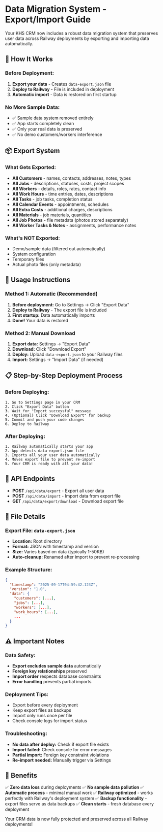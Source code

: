 # Data Migration System - Export/Import Guide

Your KHS CRM now includes a robust data migration system that preserves user data across Railway deployments by exporting and importing data automatically.

## 🎯 How It Works

### **Before Deployment:**
1. **Export your data** - Creates `data-export.json` file
2. **Deploy to Railway** - File is included in deployment
3. **Automatic import** - Data is restored on first startup

### **No More Sample Data:**
- ✅ Sample data system removed entirely
- ✅ App starts completely clean
- ✅ Only your real data is preserved
- ✅ No demo customers/workers interference

## 📦 Export System

### **What Gets Exported:**
- **All Customers** - names, contacts, addresses, notes, types
- **All Jobs** - descriptions, statuses, costs, project scopes
- **All Workers** - details, roles, rates, contact info
- **All Work Hours** - time entries, dates, descriptions
- **All Tasks** - job tasks, completion status
- **All Calendar Events** - appointments, schedules
- **All Extra Costs** - additional charges, descriptions
- **All Materials** - job materials, quantities
- **All Job Photos** - file metadata (photos stored separately)
- **All Worker Tasks & Notes** - assignments, performance notes

### **What's NOT Exported:**
- Demo/sample data (filtered out automatically)
- System configuration
- Temporary files
- Actual photo files (only metadata)

## 🚀 Usage Instructions

### **Method 1: Automatic (Recommended)**
1. **Before deployment:** Go to Settings → Click "Export Data"
2. **Deploy to Railway** - The export file is included
3. **First startup:** Data automatically imports
4. **Done!** Your data is restored

### **Method 2: Manual Download**
1. **Export data:** Settings → "Export Data"
2. **Download:** Click "Download Export" 
3. **Deploy:** Upload `data-export.json` to your Railway files
4. **Import:** Settings → "Import Data" (if needed)

## 📋 Step-by-Step Deployment Process

### **Before Deploying:**
```
1. Go to Settings page in your CRM
2. Click "Export Data" button
3. Wait for "Export successful" message
4. (Optional) Click "Download Export" for backup
5. Commit and push your code changes
6. Deploy to Railway
```

### **After Deploying:**
```
1. Railway automatically starts your app
2. App detects data-export.json file
3. Imports all your user data automatically
4. Moves export file to prevent re-import
5. Your CRM is ready with all your data!
```

## 🔧 API Endpoints

- **POST** `/api/data/export` - Export all user data
- **POST** `/api/data/import` - Import data from export file  
- **GET** `/api/data/export/download` - Download export file

## 📁 File Details

### **Export File:** `data-export.json`
- **Location:** Root directory
- **Format:** JSON with timestamp and version
- **Size:** Varies based on data (typically 1-50KB)
- **Auto-cleanup:** Renamed after import to prevent re-processing

### **Example Structure:**
```json
{
  "timestamp": "2025-09-17T04:59:42.123Z",
  "version": "1.0",
  "data": {
    "customers": [...],
    "jobs": [...],
    "workers": [...],
    "work_hours": [...],
    ...
  }
}
```

## ⚠️ Important Notes

### **Data Safety:**
- **Export excludes sample data** automatically
- **Foreign key relationships** preserved
- **Import order** respects database constraints
- **Error handling** prevents partial imports

### **Deployment Tips:**
- Export before every deployment
- Keep export files as backups
- Import only runs once per file
- Check console logs for import status

### **Troubleshooting:**
- **No data after deploy:** Check if export file exists
- **Import failed:** Check console for error messages
- **Partial import:** Foreign key constraint violations
- **Re-import needed:** Manually trigger via Settings

## 🎉 Benefits

✅ **Zero data loss** during deployments
✅ **No sample data pollution** 
✅ **Automatic process** - minimal manual work
✅ **Railway optimized** - works perfectly with Railway's deployment system
✅ **Backup functionality** - export files serve as data backups
✅ **Clean starts** - fresh database every deployment

Your CRM data is now fully protected and preserved across all Railway deployments!